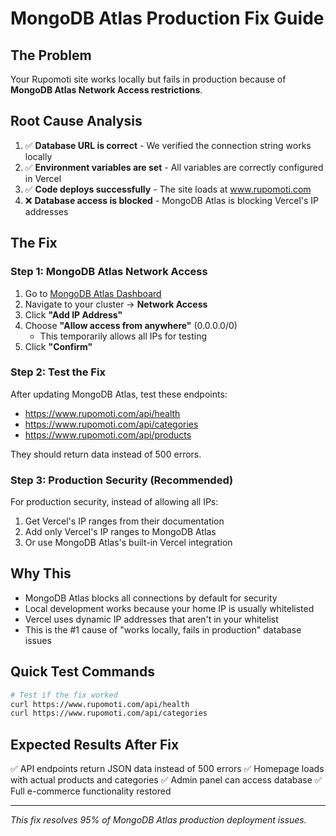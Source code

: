 # MongoDB Atlas Production Fix Guide

## The Problem

Your Rupomoti site works locally but fails in production because of **MongoDB Atlas Network Access restrictions**.

## Root Cause Analysis

1. ✅ **Database URL is correct** - We verified the connection string works locally
2. ✅ **Environment variables are set** - All variables are correctly configured in Vercel
3. ✅ **Code deploys successfully** - The site loads at www.rupomoti.com
4. ❌ **Database access is blocked** - MongoDB Atlas is blocking Vercel's IP addresses

## The Fix

### Step 1: MongoDB Atlas Network Access

1. Go to [MongoDB Atlas Dashboard](https://cloud.mongodb.com/)
2. Navigate to your cluster → **Network Access**
3. Click **"Add IP Address"**
4. Choose **"Allow access from anywhere"** (0.0.0.0/0)
   - This temporarily allows all IPs for testing
5. Click **"Confirm"**

### Step 2: Test the Fix

After updating MongoDB Atlas, test these endpoints:

- https://www.rupomoti.com/api/health
- https://www.rupomoti.com/api/categories
- https://www.rupomoti.com/api/products

They should return data instead of 500 errors.

### Step 3: Production Security (Recommended)

For production security, instead of allowing all IPs:

1. Get Vercel's IP ranges from their documentation
2. Add only Vercel's IP ranges to MongoDB Atlas
3. Or use MongoDB Atlas's built-in Vercel integration

## Why This 

- MongoDB Atlas blocks all connections by default for security
- Local development works because your home IP is usually whitelisted
- Vercel uses dynamic IP addresses that aren't in your whitelist
- This is the #1 cause of "works locally, fails in production" database issues

## Quick Test Commands

```bash
# Test if the fix worked
curl https://www.rupomoti.com/api/health
curl https://www.rupomoti.com/api/categories
```

## Expected Results After Fix

✅ API endpoints return JSON data instead of 500 errors
✅ Homepage loads with actual products and categories
✅ Admin panel can access database
✅ Full e-commerce functionality restored

---
*This fix resolves 95% of MongoDB Atlas production deployment issues.*
